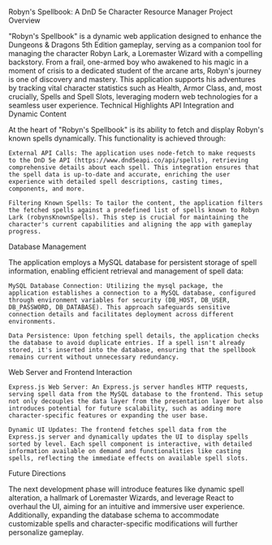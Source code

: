 Robyn's Spellbook: A DnD 5e Character Resource Manager
Project Overview

"Robyn's Spellbook" is a dynamic web application designed to enhance the Dungeons & Dragons 5th Edition gameplay, serving as a companion tool for managing the character Robyn Lark, a Loremaster Wizard with a compelling backstory. From a frail, one-armed boy who awakened to his magic in a moment of crisis to a dedicated student of the arcane arts, Robyn's journey is one of discovery and mastery. This application supports his adventures by tracking vital character statistics such as Health, Armor Class, and, most crucially, Spells and Spell Slots, leveraging modern web technologies for a seamless user experience.
Technical Highlights
API Integration and Dynamic Content

At the heart of "Robyn's Spellbook" is its ability to fetch and display Robyn's known spells dynamically. This functionality is achieved through:

    External API Calls: The application uses node-fetch to make requests to the DnD 5e API (https://www.dnd5eapi.co/api/spells), retrieving comprehensive details about each spell. This integration ensures that the spell data is up-to-date and accurate, enriching the user experience with detailed spell descriptions, casting times, components, and more.

    Filtering Known Spells: To tailor the content, the application filters the fetched spells against a predefined list of spells known to Robyn Lark (robynsKnownSpells). This step is crucial for maintaining the character's current capabilities and aligning the app with gameplay progress.

Database Management

The application employs a MySQL database for persistent storage of spell information, enabling efficient retrieval and management of spell data:

    MySQL Database Connection: Utilizing the mysql package, the application establishes a connection to a MySQL database, configured through environment variables for security (DB_HOST, DB_USER, DB_PASSWORD, DB_DATABASE). This approach safeguards sensitive connection details and facilitates deployment across different environments.

    Data Persistence: Upon fetching spell details, the application checks the database to avoid duplicate entries. If a spell isn't already stored, it's inserted into the database, ensuring that the spellbook remains current without unnecessary redundancy.

Web Server and Frontend Interaction

    Express.js Web Server: An Express.js server handles HTTP requests, serving spell data from the MySQL database to the frontend. This setup not only decouples the data layer from the presentation layer but also introduces potential for future scalability, such as adding more character-specific features or expanding the user base.

    Dynamic UI Updates: The frontend fetches spell data from the Express.js server and dynamically updates the UI to display spells sorted by level. Each spell component is interactive, with detailed information available on demand and functionalities like casting spells, reflecting the immediate effects on available spell slots.

Future Directions

The next development phase will introduce features like dynamic spell alteration, a hallmark of Loremaster Wizards, and leverage React to overhaul the UI, aiming for an intuitive and immersive user experience. Additionally, expanding the database schema to accommodate customizable spells and character-specific modifications will further personalize gameplay.